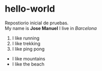 # hello-world
Repostiorio inicial de pruebas.  
My name is **Jose Manuel**
I live in *Barcelona*
1. I like running
2. I like trekking
3. I like ping pong
- I like mountains
- I like the beach
